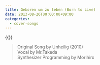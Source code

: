 ```yaml
---
title: Geboren um zu leben (Born to Live)
date: 2013-08-26T00:00:00+09:00
categories:
  - cover-songs
---
```


{{<youtube VJg4qHOxrBU>}}

> Original Song by Unheilig (2010)  
> Vocal by Mr.Takeda  
> Synthesizer Programming by Morihiro  